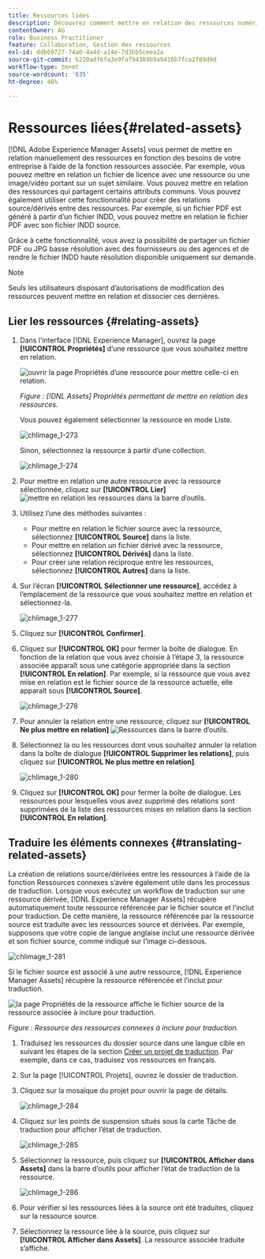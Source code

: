 ```yaml
---
title: Ressources liées
description: Découvrez comment mettre en relation des ressources numériques qui partagent certains attributs communs. Créez également des relations dérivées de la source entre les ressources numériques.
contentOwner: AG
role: Business Practitioner
feature: Collaboration, Gestion des ressources
exl-id: ddb69727-74a0-4a4d-a14e-7d3bb5ceea2a
source-git-commit: b220adf6fa3e9faf94389b9a9416b7fca2f89d9d
workflow-type: tm+mt
source-wordcount: '635'
ht-degree: 46%

---
```


# Ressources liées{#related-assets}

[!DNL Adobe Experience Manager Assets] vous permet de mettre en relation manuellement des ressources en fonction des besoins de votre entreprise à l’aide de la fonction ressources associée. Par exemple, vous pouvez mettre en relation un fichier de licence avec une ressource ou une image/vidéo portant sur un sujet similaire. Vous pouvez mettre en relation des ressources qui partagent certains attributs communs. Vous pouvez également utiliser cette fonctionnalité pour créer des relations source/dérivés entre des ressources. Par exemple, si un fichier PDF est généré à partir d’un fichier INDD, vous pouvez mettre en relation le fichier PDF avec son fichier INDD source.

Grâce à cette fonctionnalité, vous avez la possibilité de partager un fichier PDF ou JPG basse résolution avec des fournisseurs ou des agences et de rendre le fichier INDD haute résolution disponible uniquement sur demande.

>[!NOTE]
>
>Seuls les utilisateurs disposant d’autorisations de modification des ressources peuvent mettre en relation et dissocier ces dernières.

## Lier les ressources {#relating-assets}

1. Dans l’interface [!DNL Experience Manager], ouvrez la page **[!UICONTROL Propriétés]** d’une ressource que vous souhaitez mettre en relation.

   ![ouvrir la page Propriétés d’une ressource pour mettre celle-ci en relation.](assets/asset-properties-relate-assets.png)

   *Figure :  [!DNL Assets]  Propriétés permettant de mettre en relation des ressources.*

   Vous pouvez également sélectionner la ressource en mode Liste.

   ![chlimage_1-273](assets/chlimage_1-273.png)

   Sinon, sélectionnez la ressource à partir d’une collection.

   ![chlimage_1-274](assets/chlimage_1-274.png)

1. Pour mettre en relation une autre ressource avec la ressource sélectionnée, cliquez sur **[!UICONTROL Lier]** ![mettre en relation les ressources](assets/do-not-localize/link-relate.png) dans la barre d’outils.
1. Utilisez l’une des méthodes suivantes :

   * Pour mettre en relation le fichier source avec la ressource, sélectionnez **[!UICONTROL Source]** dans la liste.
   * Pour mettre en relation un fichier dérivé avec la ressource, sélectionnez **[!UICONTROL Dérivés]** dans la liste.
   * Pour créer une relation réciproque entre les ressources, sélectionnez **[!UICONTROL Autres]** dans la liste.

1. Sur l’écran **[!UICONTROL Sélectionner une ressource]**, accédez à l’emplacement de la ressource que vous souhaitez mettre en relation et sélectionnez-la.

   ![chlimage_1-277](assets/chlimage_1-277.png)

1. Cliquez sur **[!UICONTROL Confirmer]**.
1. Cliquez sur **[!UICONTROL OK]** pour fermer la boîte de dialogue. En fonction de la relation que vous avez choisie à l’étape 3, la ressource associée apparaît sous une catégorie appropriée dans la section **[!UICONTROL En relation]**. Par exemple, si la ressource que vous avez mise en relation est le fichier source de la ressource actuelle, elle apparaît sous **[!UICONTROL Source]**.

   ![chlimage_1-278](assets/chlimage_1-278.png)

1. Pour annuler la relation entre une ressource, cliquez sur **[!UICONTROL Ne plus mettre en relation]** ![Ressources ](assets/do-not-localize/link-unrelate-icon.png) dans la barre d’outils.

1. Sélectionnez la ou les ressources dont vous souhaitez annuler la relation dans la boîte de dialogue **[!UICONTROL Supprimer les relations]**, puis cliquez sur **[!UICONTROL Ne plus mettre en relation]**.

   ![chlimage_1-280](assets/chlimage_1-280.png)

1. Cliquez sur **[!UICONTROL OK]** pour fermer la boîte de dialogue. Les ressources pour lesquelles vous avez supprimé des relations sont supprimées de la liste des ressources mises en relation dans la section **[!UICONTROL En relation]**.

## Traduire les éléments connexes {#translating-related-assets}

La création de relations source/dérivées entre les ressources à l’aide de la fonction Ressources connexes s’avère également utile dans les processus de traduction. Lorsque vous exécutez un workflow de traduction sur une ressource dérivée, [!DNL Experience Manager Assets] récupère automatiquement toute ressource référencée par le fichier source et l’inclut pour traduction. De cette manière, la ressource référencée par la ressource source est traduite avec les ressources source et dérivées. Par exemple, supposons que votre copie de langue anglaise inclut une ressource dérivée et son fichier source, comme indiqué sur l’image ci-dessous.

![chlimage_1-281](assets/chlimage_1-281.png)

Si le fichier source est associé à une autre ressource, [!DNL Experience Manager Assets] récupère la ressource référencée et l’inclut pour traduction.

![la page Propriétés de la ressource affiche le fichier source de la ressource associée à inclure pour traduction.](assets/asset-properties-source-asset.png)

*Figure : Ressource des ressources connexes à inclure pour traduction.*

1. Traduisez les ressources du dossier source dans une langue cible en suivant les étapes de la section [Créer un projet de traduction](translation-projects.md#create-a-new-translation-project). Par exemple, dans ce cas, traduisez vos ressources en français.

1. Sur la page [!UICONTROL Projets], ouvrez le dossier de traduction.

1. Cliquez sur la mosaïque du projet pour ouvrir la page de détails.

   ![chlimage_1-284](assets/chlimage_1-284.png)

1. Cliquez sur les points de suspension situés sous la carte Tâche de traduction pour afficher l’état de traduction.

   ![chlimage_1-285](assets/chlimage_1-285.png)

1. Sélectionnez la ressource, puis cliquez sur **[!UICONTROL Afficher dans Assets]** dans la barre d’outils pour afficher l’état de traduction de la ressource.

   ![chlimage_1-286](assets/chlimage_1-286.png)

1. Pour vérifier si les ressources liées à la source ont été traduites, cliquez sur la ressource source.

1. Sélectionnez la ressource liée à la source, puis cliquez sur **[!UICONTROL Afficher dans Assets]**. La ressource associée traduite s’affiche.
